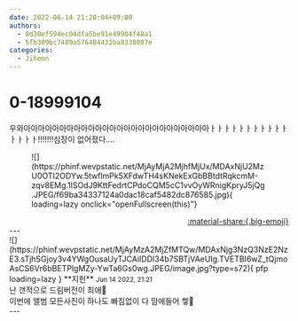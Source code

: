 ```yaml
---
date: 2022-06-14 21:20:04+09:00
authors:
  - 8d30ef594ec04dfa5be91e49904f48a1
  - 5fb309bc7489a576484431ba8338807e
categories:
  - Jiheon
---
```


# 0-18999104

<div class="post-container" markdown="1">
<div class="content-container md-sidebar__scrollwrap" markdown="1">

우와아아아아아아아아아아아아아아아아아아아아아아아아아아ㅏㅏㅏㅏㅏㅏㅏㅏㅏㅏㅏㅏㅏㅏㅏ!!!!!!!심장이 없어졌다....
<figure markdown="1">
![](https://phinf.wevpstatic.net/MjAyMjA2MjhfMjUx/MDAxNjU2MzU0OTI2ODYw.5twflmPk5XFdwTH4sKNekExGbBBtdtRqkcmM-zqv8EMg.1lSOdJ9KttFedrtCPdoCQM5cC1vvOyWRnigKpryJ5jQg.JPEG/f69ba34337124a0dac18caf5482dc876585.jpg){ loading=lazy onclick="openFullscreen(this)"}
</figure>


</div>
</div>

<div style="text-align: right;" markdown="1">
<a href="https://weverse.io/fromis9/fanpost/0-18999104" style="text-align: right;">:material-share:{.big-emoji}</a>
</div>
---

<div class="comments-container md-sidebar__scrollwrap" markdown="1">
<div class="comment" markdown="1">
<div class='id-container' markdown="1">
![](https://phinf.wevpstatic.net/MjAyMzA2MjZfMTQw/MDAxNjg3NzQ3NzE2NzE3.sTjhSGjoy3v4YWgOusaUyTJCAiIDDI34b7SBTjVAeUIg.TVETBI6wZ_tQjmoAsCS6Vr6bBETPlgMZy-YwTa6Gs0wg.JPEG/image.jpg?type=s72){ pfp loading=lazy }
**<span class="artist">지헌</span>** <small>Jun 14 2022, 21:21</small><br>
</div>
<div class='comment-body' markdown="1">
난 갠적으로 드림버전이 최애💙<br>이번에 앨범 모든사진이 하나도 빠짐없이 다 맘에들어 헿🤪
</div>
</div>
</div>
---
